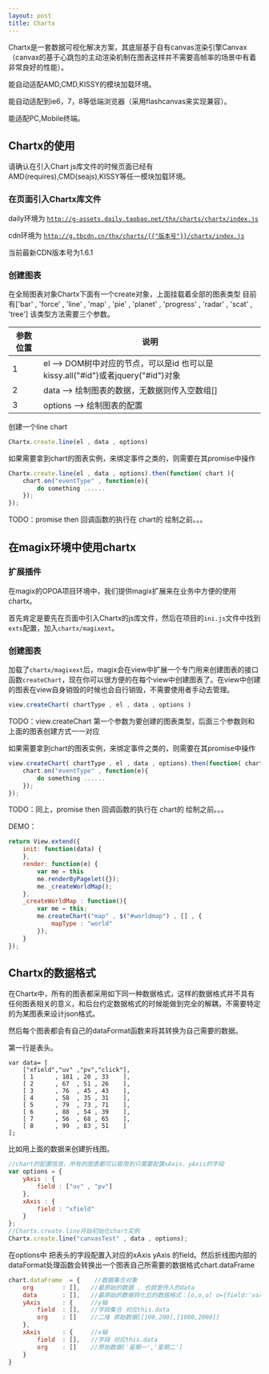 ```yaml
---
layout: post
title: Chartx
---
```


Chartx是一套数据可视化解决方案，其底层基于自有canvas渲染引擎Canvax（canvax的基于心跳包的主动渲染机制在图表这样并不需要高帧率的场景中有着非常良好的性能）。

能自动适配AMD,CMD,KISSY的模块加载环境。

能自动适配到ie6，7，8等低端浏览器（采用flashcanvas来实现兼容）。

能适配PC,Mobile终端。


## Chartx的使用

请确认在引入Chart js库文件的时候页面已经有AMD(requires),CMD(seajs),KISSY等任一模块加载环境。


### 在页面引入Chartx库文件

daily环境为 <code>http://g-assets.daily.taobao.net/thx/charts/chartx/index.js</code>

cdn环境为   <code>http://g.tbcdn.cn/thx/charts/{{"版本号"}}/chartx/index.js</code>

当前最新CDN版本号为1.6.1


### 创建图表

在全局图表对象Chartx下面有一个create对象，上面挂载着全部的图表类型
目前有['bar' , 'force' , 'line' , 'map' , 'pie' , 'planet' , 'progress' , 'radar' , 'scat' , 'tree']
该类型方法需要三个参数。

| 参数位置  | 说明                                                                               |
| --------  | --------                                                                           |
| 1         | el   --> DOM树中对应的节点，可以是id 也可以是kissy.all("#id")或者jquery("#id")对象 |
| 2         | data --> 绘制图表的数据，无数据则传入空数组[]                                      |
| 3         | options --> 绘制图表的配置                                                         |



创建一个line chart

```js
Chartx.create.line(el , data , options)
```


如果需要拿到chart的图表实例，来绑定事件之类的，则需要在其promise中操作

```js
Chartx.create.line(el , data , options).then(function( chart ){
    chart.on("eventType" , function(e){
        do something ......
    });
});

```

TODO：promise then 回调函数的执行在 chart的 绘制之前。。。



## 在magix环境中使用chartx
### 扩展插件


在magix的OPOA项目环境中，我们提供magix扩展来在业务中方便的使用chartx。

首先肯定是要先在页面中引入Chartx的js库文件，然后在项目的<code>ini.js</code>文件中找到<code>exts</code>配置，加入<code>chartx/magixext</code>。


### 创建图表


加载了<code>chartx/magixext</code>后，magix会在view中扩展一个专门用来创建图表的接口函数<code>createChart</code>，现在你可以很方便的在每个view中创建图表了。在view中创建的图表在view自身销毁的时候也会自行销毁，不需要使用者手动去管理。


```js
view.createChart( chartType , el , data , options )
```

TODO：view.createChart 第一个参数为要创建的图表类型，后面三个参数则和上面的图表创建方式一一对应

如果需要拿到chart的图表实例，来绑定事件之类的，则需要在其promise中操作

```js
view.createChart( chartType , el , data , options).then(function( chart ){
    chart.on("eventType" , function(e){
        do something ......
    });
});

```

TODO：同上，promise then 回调函数的执行在 chart的 绘制之前。。。


DEMO：

```js
return View.extend({
    init: function(data) {
    },
    render: function(e) {
        var me = this
        me.renderByPagelet({});
        me._createWorldMap();
    },
    _createWorldMap : function(){
        var me = this;
        me.createChart("map" , $("#worldmap") , [] , {
            mapType : "world"
        });
    }
});

```

## Chartx的数据格式

在Chartx中，所有的图表都采用如下同一种数据格式，这样的数据格式并不具有任何图表相关的意义，和后台约定数据格式的时候能做到完全的解耦，不需要特定的为某图表来设计json格式。

然后每个图表都会有自己的dataFormat函数来将其转换为自己需要的数据。


第一行是表头。

```base
var data= [
    ["xfield","uv" ,"pv","click"],
    [ 1      , 101 , 20 , 33    ],
    [ 2      , 67  , 51 , 26    ],
    [ 3      , 76  , 45 , 43    ],
    [ 4      , 58  , 35 , 31    ],
    [ 5      , 79  , 73 , 71    ],
    [ 6      , 88  , 54 , 39    ],
    [ 7      , 56  , 68 , 65    ],
    [ 8      , 99  , 83 , 51    ]
];
```

比如用上面的数据来创建折线图。

```js
//chart的配置信息，所有的图表都可以极简到只需要配置xAxis，yAxis的字段
var options = {
    yAxis : {
        field : ["uv" , "pv"]
    },
    xAxis : {
        field : "xfield"
    }
};
//Chartx.create.line开始初始化chart实例
Chartx.create.line("canvasTest" , data , options);
```

在options中 把表头的字段配置入对应的xAxis yAxis 的field。然后折线图内部的dataFormat处理函数会转换出一个图表自己所需要的数据格式chart.dataFrame

```js
chart.dataFrame  = {    //数据集合对象
    org        : [],   //最原始的数据 , 也就是传入的data 
    data       : [],   //最原始的数据转化后的数据格式：[o,o,o] o={field:'val1',index:0,data:[1,2,3]}
    yAxis      : {     //y轴
        field  : [],   //字段集合 对应this.data
        org    : []    //二维 原始数据[[100,200],[1000,2000]]
    },
    xAxis      : {     //x轴
        field  : [],   //字段 对应this.data
        org    : []    //原始数据['星期一','星期二']
    }
}
```
